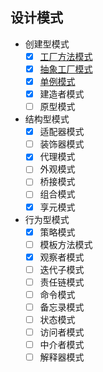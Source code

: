 ## 设计模式
- 创建型模式 
    - [x] [工厂方法模式](https://github.com/Cynaith/Java-Daily-Interview/blob/master/JavaSE%E9%AB%98%E7%BA%A7/%E8%AE%BE%E8%AE%A1%E6%A8%A1%E5%BC%8F/%E5%B7%A5%E5%8E%82%E6%A8%A1%E5%BC%8F.md)
    - [x] [抽象工厂模式](https://github.com/Cynaith/Java-Daily-Interview/blob/master/JavaSE%E9%AB%98%E7%BA%A7/%E8%AE%BE%E8%AE%A1%E6%A8%A1%E5%BC%8F/%E5%B7%A5%E5%8E%82%E6%A8%A1%E5%BC%8F.md)
    - [x] [单例模式](https://github.com/Cynaith/Java-Daily-Interview/blob/master/JavaSE%E9%AB%98%E7%BA%A7/%E8%AE%BE%E8%AE%A1%E6%A8%A1%E5%BC%8F/%E5%8D%95%E4%BE%8B%E6%A8%A1%E5%BC%8F.md) 
    - [x] 建造者模式
    - [ ] 原型模式
- 结构型模式
    - [x] 适配器模式
    - [ ] 装饰器模式
    - [x] 代理模式
    - [ ] 外观模式
    - [ ] 桥接模式
    - [ ] 组合模式
    - [x] 享元模式
- 行为型模式
    - [x] 策略模式
    - [ ] 模板方法模式
    - [x] 观察者模式
    - [ ] 迭代子模式
    - [ ] 责任链模式
    - [ ] 命令模式
    - [ ] 备忘录模式
    - [ ] 状态模式
    - [ ] 访问者模式
    - [ ] 中介者模式
    - [ ] 解释器模式